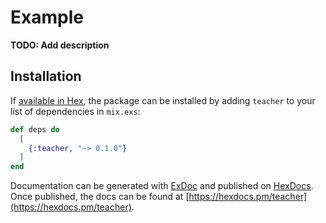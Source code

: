 # Example

**TODO: Add description**

## Installation

If [available in Hex](https://hex.pm/docs/publish), the package can be installed
by adding `teacher` to your list of dependencies in `mix.exs`:

```elixir
def deps do
  [
    {:teacher, "~> 0.1.0"}
  ]
end
```

Documentation can be generated with [ExDoc](https://github.com/elixir-lang/ex_doc)
and published on [HexDocs](https://hexdocs.pm). Once published, the docs can
be found at [https://hexdocs.pm/teacher](https://hexdocs.pm/teacher).

